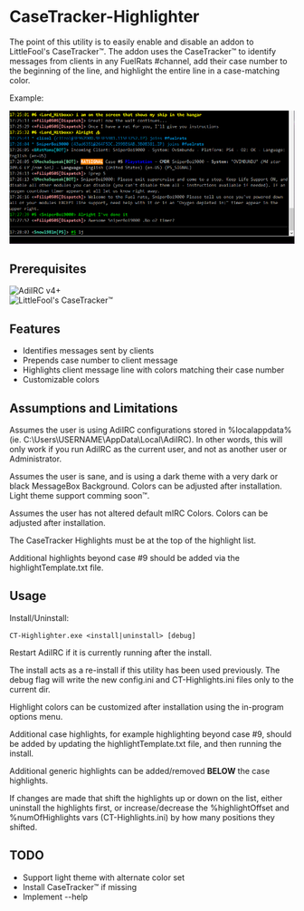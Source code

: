 # CaseTracker-Highlighter

The point of this utility is to easily enable and disable an addon to LittleFool's CaseTracker™. The addon uses the CaseTracker™ to identify messages from clients in any FuelRats #channel, add their case number to the beginning of the line, and highlight the entire line in a case-matching color.

Example:

![Highlighting example](/Images/example.png)

## Prerequisites

![AdiIRC](https://adiirc.com/) v4+  
![LittleFool's CaseTracker™](https://github.com/LittleFool/fuelrats-casetracker)

## Features

- Identifies messages sent by clients
- Prepends case number to client message
- Highlights client message line with colors matching their case number
- Customizable colors

## Assumptions and Limitations

Assumes the user is using AdiIRC configurations stored in %localappdata% (ie. C:\Users\USERNAME\AppData\Local\AdiIRC). In other words, this will only work if you run AdiIRC as the current user, and not as another user or Administrator.

Assumes the user is sane, and is using a dark theme with a very dark or black MessageBox Background. Colors can be adjusted after installation. Light theme support comming soon™.

Assumes the user has not altered default mIRC Colors. Colors can be adjusted after installation.

The CaseTracker Highlights must be at the top of the highlight list.

Additional highlights beyond case #9 should be added via the highlightTemplate.txt file.

## Usage

Install/Uninstall:  
```
CT-Highlighter.exe <install|uninstall> [debug]
```
Restart AdiIRC if it is currently running after the install.

The install acts as a re-install if this utility has been used previously. The debug flag will write the new config.ini and CT-Highlights.ini files only to the current dir.

Highlight colors can be customized after installation using the in-program options menu.

Additional case highlights, for example highlighting beyond case #9, should be added by updating the highlightTemplate.txt file, and then running the install.

Additional generic highlights can be added/removed **BELOW** the case highlights.

If changes are made that shift the highlights up or down on the list, either uninstall the highlights first, or increase/decrease the %highlightOffset and %numOfHighlights vars (CT-Highlights.ini) by how many positions they shifted.

## TODO

- Support light theme with alternate color set
- Install CaseTracker™ if missing
- Implement --help
